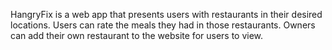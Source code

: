 HangryFix is a web app that presents users with restaurants in their desired locations. Users can rate the meals they had in those restaurants. Owners can add their own restaurant to the website for users to view.

